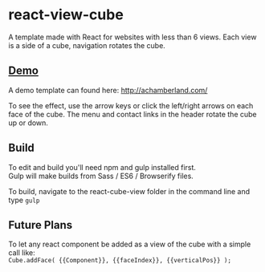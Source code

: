 # react-view-cube

A template made with React for websites with less than 6 views. Each view is a side of a cube, navigation rotates the cube.

[Demo](http://achamberland.com/)
-------
A demo template can found here: <http://achamberland.com/>

To see the effect, use the arrow keys or click the left/right arrows on each face of the cube. The menu and contact links in the header rotate the cube up or down.


Build
-------
To edit and build you'll need npm and gulp installed first.  
Gulp will make builds from Sass / ES6 / Browserify files.

To build, navigate to the react-cube-view folder in the command line and type `gulp`


Future Plans
-------
To let any react component be added as a view of the cube with a simple call like:  
`Cube.addFace( {{Component}}, {{faceIndex}}, {{verticalPos}} );`
